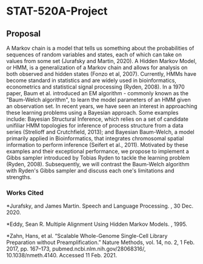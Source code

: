 # STAT-520A-Project

## Proposal

A Markov chain is a model that tells us something about the probabilities of sequences of random variables and states, each of which can take on values from some set (Jurafsky and Martin, 2020). A Hidden Markov Model, or HMM, is a generalization of a Markov chain and allows for analysis on both observed and hidden states (Fonzo et al, 2007). Currently, HMMs have become standard in statistics and are widely used in bioinformatics, econometrics and statistical signal processing (Ryden, 2008). In a 1970 paper, Baum et al. introduced an EM algorithm - commonly known as the "Baum-Welch algorithm", to learn the model parameters of an HMM given an observation set. In recent years, we have seen an interest in approaching these learning problems using a Bayesian approach. Some examples include: Bayesian Structural Inference, which relies on a set of candidate unifiliar HMM topologies for inference of process structure from a data series (Strelioff and Crutchfield, 2013); and Bayesian Baum-Welch, a model primarily applied in Bioinformatics, that integrates chromosomal spatial information to perform inference (Seifert et al., 2011). Motivated by these examples and their exceptional performance, we propose to implement a Gibbs sampler introduced by Tobias Ryden to tackle the learning problem (Ryden, 2008). Subsequently, we will contrast the Baum-Welch algorithm with Ryden's Gibbs sampler and discuss each one's limitations and strengths. 

### Works Cited

*Jurafsky, and James Martin. Speech and Language Processing. , 30 Dec. 2020.

*Eddy, Sean R. Multiple Alignment Using Hidden Markov Models. , 1995.

*Zahn, Hans, et al. “Scalable Whole-Genome Single-Cell Library Preparation without           Preamplification.” Nature Methods, vol. 14, no. 2, 1 Feb. 2017, pp. 167–173,              pubmed.ncbi.nlm.nih.gov/28068316/, 10.1038/nmeth.4140. Accessed 11 Feb. 2021.
